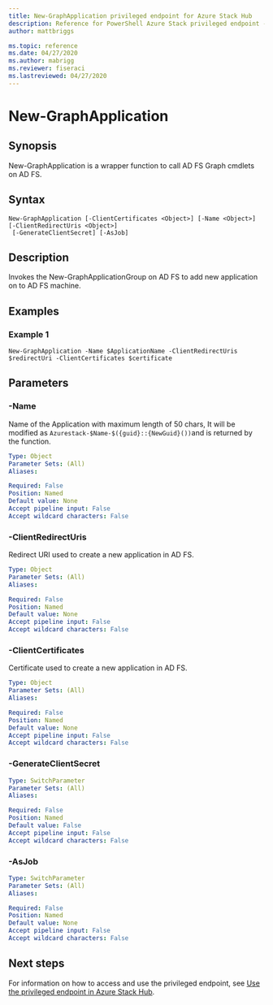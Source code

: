 ```yaml
---
title: New-GraphApplication privileged endpoint for Azure Stack Hub
description: Reference for PowerShell Azure Stack privileged endpoint - New-GraphApplication
author: mattbriggs

ms.topic: reference
ms.date: 04/27/2020
ms.author: mabrigg
ms.reviewer: fiseraci
ms.lastreviewed: 04/27/2020
---
```


# New-GraphApplication

## Synopsis
New-GraphApplication is a wrapper function to call AD FS Graph cmdlets on AD FS.

## Syntax

```
New-GraphApplication [-ClientCertificates <Object>] [-Name <Object>] [-ClientRedirectUris <Object>]
 [-GenerateClientSecret] [-AsJob]
```

## Description
Invokes the New-GraphApplicationGroup on AD FS to add new application on to AD FS machine.

## Examples

### Example 1
```
New-GraphApplication -Name $ApplicationName -ClientRedirectUris $redirectUri -ClientCertificates $certificate
```

## Parameters

### -Name
Name of the Application with maximum length of 50 chars, It will be modified as `Azurestack-$Name-$({guid}::{NewGuid}())`and is returned by the function.

```yaml
Type: Object
Parameter Sets: (All)
Aliases:

Required: False
Position: Named
Default value: None
Accept pipeline input: False
Accept wildcard characters: False
```

### -ClientRedirectUris
Redirect URI used to create a new application in AD FS.

```yaml
Type: Object
Parameter Sets: (All)
Aliases:

Required: False
Position: Named
Default value: None
Accept pipeline input: False
Accept wildcard characters: False
```

### -ClientCertificates
Certificate used to create a new application in AD FS.

```yaml
Type: Object
Parameter Sets: (All)
Aliases:

Required: False
Position: Named
Default value: None
Accept pipeline input: False
Accept wildcard characters: False
```

### -GenerateClientSecret
 

```yaml
Type: SwitchParameter
Parameter Sets: (All)
Aliases:

Required: False
Position: Named
Default value: False
Accept pipeline input: False
Accept wildcard characters: False
```

### -AsJob


```yaml
Type: SwitchParameter
Parameter Sets: (All)
Aliases:

Required: False
Position: Named
Default value: None
Accept pipeline input: False
Accept wildcard characters: False
```

## Next steps

For information on how to access and use the privileged endpoint, see [Use the privileged endpoint in Azure Stack Hub](https://docs.microsoft.com/azure-stack/operator/azure-stack-privileged-endpoint).